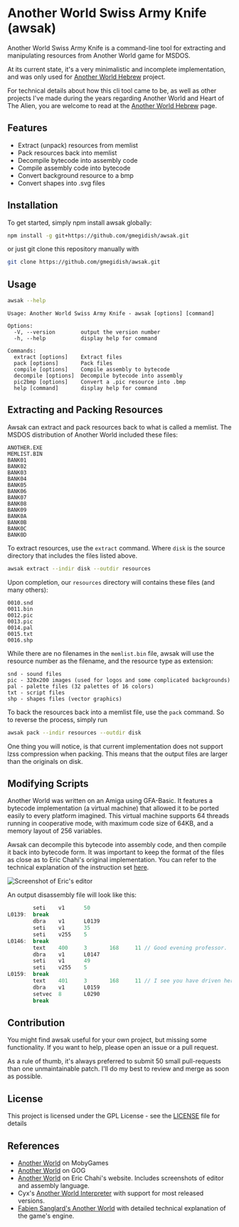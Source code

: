 # Another World Swiss Army Knife (awsak)

Another World Swiss Army Knife is a command-line tool for extracting and manipulating resources from Another World game for MSDOS.

At its current state, it's a very minimalistic and incomplete implementation, and was only used for [Another World Hebrew](https://github.com/gmegidish/another-world-hebrew) project.

For technical details about how this cli tool came to be, as well as other projects I've made during the years regarding Another World and Heart of The Alien, you are welcome to read at the [Another World Hebrew](https://github.com/gmegidish/another-world-hebrew) page. 

## Features

- Extract (unpack) resources from memlist
- Pack resources back into memlist
- Decompile bytecode into assembly code
- Compile assembly code into bytecode
- Convert background resource to a bmp
- Convert shapes into .svg files

## Installation

To get started, simply npm install awsak globally:

```bash
npm install -g git+https://github.com/gmegidish/awsak.git
```

or just git clone this repository manually with
```bash
git clone https://github.com/gmegidish/awsak.git
```

## Usage

```bash
awsak --help
```

```text
Usage: Another World Swiss Army Knife - awsak [options] [command]

Options:
  -V, --version        output the version number
  -h, --help           display help for command

Commands:
  extract [options]    Extract files
  pack [options]       Pack files
  compile [options]    Compile assembly to bytecode
  decompile [options]  Decompile bytecode into assembly
  pic2bmp [options]    Convert a .pic resource into .bmp
  help [command]       display help for command
```

## Extracting and Packing Resources

Awsak can extract and pack resources back to what is called a memlist. The MSDOS distribution of Another World included these files:

```text
ANOTHER.EXE
MEMLIST.BIN
BANK01
BANK02
BANK03
BANK04
BANK05
BANK06
BANK07
BANK08
BANK09
BANK0A
BANK0B
BANK0C
BANK0D
```

To extract resources, use the `extract` command. Where `disk` is the source directory that includes the files listed above.

```bash
awsak extract --indir disk --outdir resources
```

Upon completion, our `resources` directory will contains these files (and many others):

```text
0010.snd
0011.bin
0012.pic
0013.pic
0014.pal
0015.txt
0016.shp
```

While there are no filenames in the `memlist.bin` file, awsak will use the resource number as the filename, and the resource type as extension:

```text
snd - sound files
pic - 320x200 images (used for logos and some complicated backgrounds)
pal - palette files (32 palettes of 16 colors)
txt - script files
shp - shapes files (vector graphics)
```

To back the resources back into a memlist file, use the `pack` command. So to reverse the process, simply run

```bash
awsak pack --indir resources --outdir disk
```

One thing you will notice, is that current implementation does not support lzss compression when packing. This means that the output files are larger than the originals on disk.

## Modifying Scripts

Another World was written on an Amiga using GFA-Basic. It features a bytecode implementation (a virtual machine) that allowed it to be ported easily to every platform imagined. This virtual machine supports 64 threads running in cooperative mode, with maximum code size of 64KB, and a memory layout of 256 variables. 

Awsak can decompile this bytecode into assembly code, and then compile it back into bytecode form. It was important to keep the format of the files as close as to Eric Chahi's original implementation. You can refer to the technical explanation of the instruction set [here](https://anotherworld.fr/another_world.htm).  

![Screenshot of Eric's editor](https://anotherworld.fr/images/another_world/editeur2.gif)

An output disassembly file will look like this:

```javascript
        seti    v1      50
L0139:  break
        dbra    v1      L0139
        seti    v1      35
        seti    v255    5
L0146:  break
        text    400     3       168     11 // Good evening professor.
        dbra    v1      L0147
        seti    v1      49
        seti    v255    5
L0159:  break
        text    401     3       168     11 // I see you have driven here in your\nFerrari.
        dbra    v1      L0159
        setvec  8       L0290
        break
```

## Contribution

You might find awsak useful for your own project, but missing some functionality. If you want to help, please open an issue or a pull request. 

As a rule of thumb, it's always preferred to submit 50 small pull-requests than one unmaintainable patch. I'll do my best to review and merge as soon as possible.

## License

This project is licensed under the GPL License - see the [LICENSE](LICENSE) file for details

## References

* [Another World](https://www.mobygames.com/game/564/out-of-this-world/) on MobyGames
* [Another World](https://www.gog.com/en/game/another_world_20th_anniversary_edition) on GOG
* [Another World](https://anotherworld.fr/another_world.htm) on Eric Chahi's website. Includes screenshots of editor and assembly language.
* Cyx's [Another World Interpreter](https://github.com/cyxx/rawgl) with support for most released versions.
* [Fabien Sanglard's Another World](https://fabiensanglard.net/another_world_polygons/index.html) with detailed technical explanation of the game's engine.

